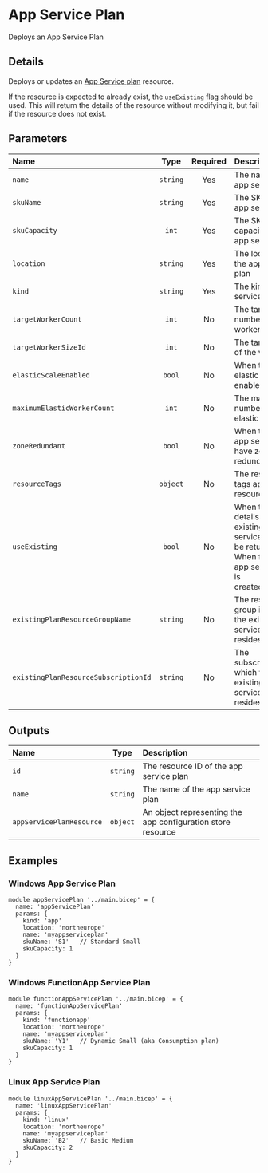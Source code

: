 # App Service Plan

Deploys an App Service Plan

## Details

Deploys or updates an [App Service plan](https://learn.microsoft.com/en-us/azure/app-service/overview-hosting-plans) resource.

If the resource is expected to already exist, the `useExisting` flag should be used. This will return the details of the resource without modifying it, but fail if the resource does not exist.

## Parameters

| Name                                 | Type     | Required | Description                                                                                                                  |
| :----------------------------------- | :------: | :------: | :--------------------------------------------------------------------------------------------------------------------------- |
| `name`                               | `string` | Yes      | The name of the app service plan                                                                                             |
| `skuName`                            | `string` | Yes      | The SKU for the app service plan                                                                                             |
| `skuCapacity`                        | `int`    | Yes      | The SKU capacity for the app service plan                                                                                    |
| `location`                           | `string` | Yes      | The location of the app service plan                                                                                         |
| `kind`                               | `string` | Yes      | The kind of app service plan                                                                                                 |
| `targetWorkerCount`                  | `int`    | No       | The target number of workers                                                                                                 |
| `targetWorkerSizeId`                 | `int`    | No       | The target size of the workers                                                                                               |
| `elasticScaleEnabled`                | `bool`   | No       | When true, elastic scale is enabled                                                                                          |
| `maximumElasticWorkerCount`          | `int`    | No       | The maximum number of elastic workers                                                                                        |
| `zoneRedundant`                      | `bool`   | No       | When true, the app service will have zone redundancy                                                                         |
| `resourceTags`                       | `object` | No       | The resource tags applied to resources                                                                                       |
| `useExisting`                        | `bool`   | No       | When true, the details of an existing app service plan will be returned; When false, the app service plan is created/updated |
| `existingPlanResourceGroupName`      | `string` | No       | The resource group in which the existing app service plan resides                                                            |
| `existingPlanResourceSubscriptionId` | `string` | No       | The subscription in which the existing app service plan resides                                                              |

## Outputs

| Name                     | Type     | Description                                                 |
| :----------------------- | :------: | :---------------------------------------------------------- |
| `id`                     | `string` | The resource ID of the app service plan                     |
| `name`                   | `string` | The name of the app service plan                            |
| `appServicePlanResource` | `object` | An object representing the app configuration store resource |

## Examples

### Windows App Service Plan

```bicep
module appServicePlan '../main.bicep' = {
  name: 'appServicePlan'
  params: {
    kind: 'app'
    location: 'northeurope'
    name: 'myappserviceplan'
    skuName: 'S1'   // Standard Small
    skuCapacity: 1
  }
}
```

### Windows FunctionApp Service Plan

```bicep
module functionAppServicePlan '../main.bicep' = {
  name: 'functionAppServicePlan'
  params: {
    kind: 'functionapp'
    location: 'northeurope'
    name: 'myappserviceplan'
    skuName: 'Y1'   // Dynamic Small (aka Consumption plan)
    skuCapacity: 1
  }
}
```

### Linux App Service Plan

```bicep
module linuxAppServicePlan '../main.bicep' = {
  name: 'linuxAppServicePlan'
  params: {
    kind: 'linux'
    location: 'northeurope'
    name: 'myappserviceplan'
    skuName: 'B2'   // Basic Medium
    skuCapacity: 2
  }
}
```